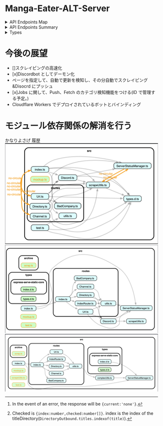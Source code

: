 # Manga-Eater-ALT-Server

<details>
  <summary>API Endpoints Map</summary>

### GET

| URI             | Description                          | Payload | return                   |
| --------------- | ------------------------------------ | ------- | ------------------------ |
| `/`             | Client Page(Mange-Eater-Client-Page) | N/A     | text/html                |
| `/channel`      | Infomation of Discord Channel        | N/A     | `JSON`:ChannelInfo       |
| `/directory`    | Infomation of out directory          | N/A     | `JSON`:DirectoryOutbound |
| `/url`          | N/A                                  | N/A     | none                     |
| `/badcompany`   | N/A                                  | N/A     | testString               |
| `/version`      | N/A                                  | N/A     | version:string           |
| `/version/info` | N/A                                  | N/A     | `JSON`:VersionInfo       |

### POST

| URI            | Description                | Payload                        | return                     |
| -------------- | -------------------------- | ------------------------------ | -------------------------- |
| `/`            | Scraper Start              | `JSON`:RequestBody             | `Promise<string>`          |
| `/channel`     | Change the current Channel | `{index:number}`               | `Promise<string>`          |
| `/channel/add` | Add the Discord Channel    | `{channelID:string}`           | `Promise<ChannelInfo>`[^1] |
| `/directory`   | now developing             | `{checked:Checked[]}`          | `Promise<string>`[^2]      |
| `/url`         | Scraper Start              | `{url:string, ifPush:boolean}` | `Promise<string>`          |
| `/badcompany`  | t                          | `JSON`:BC_GeneralPayload       | `Promise<string>`          |
| `/version`     | N/A                        | N/A                            | N/A                        |

### DELETE

| URI            | Description                 | Payload               | return            |
| -------------- | --------------------------- | --------------------- | ----------------- |
| `/`            | N/A                         | N/A                   | N/A               |
| `/channel`     | N/A                         | N/A                   | N/A               |
| `/channel/add` | N/A                         | N/A                   | N/A               |
| `/directory`   | Delete Selected Directories | `{checked:Checked[]}` | `Promise<string>` |
| `/url`         | N/A                         | N/A                   | N/A               |
| `/badcompany`  | N/A                         | N/A                   | N/A               |
| `/version`     | N/A                         | N/A                   | N/A               |

</details>
  
<details>
  <summary>API Endpoints Summary</summary>

## Endpoints

### `/` (root)

- **GET**: Returns the client page (Mange-Eater-Client-Page). No payload required. Returns `text/html`.
- **POST**: Starts the scraper. Requires a `JSON` payload (`RequestBody`). Returns a `Promise<string>`.

### `/channel`

- **GET**: Provides information about the Discord channel. No payload required. Returns `JSON` (`ChannelInfo`).
- **POST**: Changes the current channel. Requires a payload `{index:number}`. Returns a `Promise<string>`.
- **POST (`/channel/add`)**: Adds a Discord channel. Requires a payload `{channelID:string}`. Returns a `Promise<ChannelInfo>`.

### `/directory`

- **GET**: Provides information about the directory. No payload required. Returns `JSON` (`DirectoryOutbound`).
- **POST**: Under development. Requires a payload `{checked:Checked[]}`. Returns a `Promise<string>`.
- **DELETE**: Deletes selected directories. Requires a payload `{checked:Checked[]}`. Returns a `Promise<string>`.

### `/url`

- **POST**: Starts the scraper. Requires a payload `{url:string, ifPush:boolean}`. Returns a `Promise<string>`.

### `/badcompany`

- **GET**: Returns a test string. No payload required.
- **POST**: Payload required (`JSON`: `BC_GeneralPayload`). Returns a `Promise<string>`.

### `/version` and `/version/info`

- **GET**: Returns the version as a string (`/version`) or information about the version (`/version/info`) in `JSON` (`VersionInfo`). No payload required.

</details>

<details>
<summary>Types</summary>

```ts
interface RequestBody {
  title: string;
  urls?: string[];
  url?: string;
  ifPush?: boolean;
}
interface ChannelInfo {
  currentName: string;
  alt?: string[];
}
interface DirectoryOutbound {
  titles: string[];
  outbound: Archive[];
}
interface Checked {
  index: number;
  checked: number[];
}
interface VersionInfo {
  version: string;
  build_id: string;
  build_message: string;
  number_of_jobs: number;
}
interface BC_GeneralPayload {
  type: string;
  eventInfo: {
    guild_id: string;
    channel_id: string;
    token: string;
    app_id: string;
  };
  data: any;
}
```

</details>

# 今後の展望

- []スクレイピングの高速化
- [x]Discordbot としてデーモン化
- ページを指定して、自動で更新を検知し、その分自動でスクレイピング&Disocrd にプッシュ
- [x]Jobs に関して、Push、Fetch のカテゴリ検知機能をつける(ID で管理する予定。)
- Cloudflare Workers でデプロイされているボットとバインディング

# モジュール依存関係の解消を行う

かなりよさげ
履歴
![履歴1](/assets/asset1.png)
![履歴2](/assets/asset2.png)
![履歴3](/assets/asset3.png)

[^1]: In the event of an error, the response will be `{current:'none'}`.
[^2]: Checked is `{index:number,checked:number[]}`. index is the index of the titleDirectory(`DirectoryOutbound.titles.indexof(title)`).

